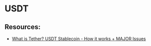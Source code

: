 # USDT

## Resources:
* [What is Tether? USDT Stablecoin - How it works + MAJOR Issues](https://www.youtube.com/watch?v=cK8bAA6H5PY)
